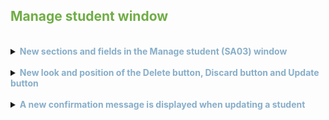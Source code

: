## <span style="color:#70ad47">Manage student window</span>
<br>
<details>
<summary><span style="color:#88AEC9"><b>New sections and fields in the Manage student (SA03) window</b></span></summary>
<br>

&nbsp;&nbsp;<font size="2">_**Benefit**: Improved student profile with new fields available organised in sections._</font>

+ **General information:**
    + _First name_
    + _Last name_
    + _Date of birth_
+ **Contact Details:**
    + _Email_
    + _Phone_
    + _City_ – new field
    + _Country_
+ **Professional data:**
    + _Courses_
    + _Languages_ – new field
    + _Work location_ – new field
    + _Programming languages_ – new field

>Note: All fields are mandatory except _Programming languages_ field that will only be mandatory when a related course is selected.
</details>

<br>
<details>
<summary><span style="color:#88AEC9"><b>New look and position of the Delete button, Discard button and Update button</b></span></summary>
<br>

&nbsp;&nbsp;<font size="2">_**Benefit**: The **Delete** button, **Discard** button and **Update** button are now more visible and intuitive._</font>

&nbsp;&nbsp;The **Delete** button, **Discard** button and **Update** button in the **Manage (SA03)** window can still be located at the bottom of the window but their order and colours are more accessible. 
</details>

<br>
<details>
<summary><span style="color:#88AEC9"><b>A new confirmation message is displayed when updating a student</b></span></summary>
<br>

&nbsp;&nbsp;<font size="2">_**Benefit**: The user will now know that the action has been successfully completed._</font>

&nbsp;&nbsp;Before, to check that the update had been successful, you had to go to the **Main (SA01)** window. Now, a new confirmation message is displayed after pressing the update button in the **Manage student (SA03)** window, when successfully updating a student.
</details>